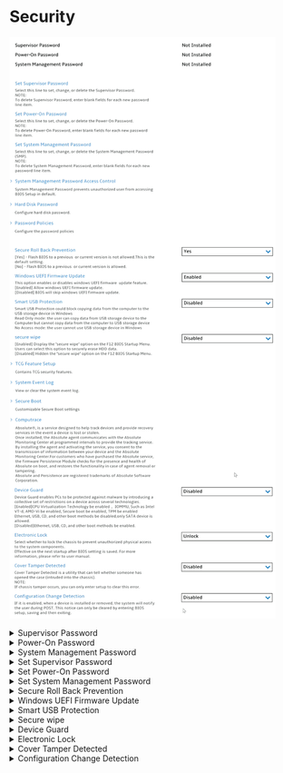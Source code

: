# Security #
![](./img/security.png)

<details><summary>Supervisor Password</summary>
The supervisor password (SVP) protects the system information stored in UEFI BIOS. When entering the UEFI BIOS menu, enter the correct supervisor password in the window prompted. You also can press Enter to
skip the password prompt. However, you cannot change most of the system configuration options in UEFI
BIOS.

**The supervisor password can be set only through the UEFI BIOS menu**. Once it is in place, then it can be modified Windows Management Instrumentation (WMI) with the Lenovo client-management interface.

If you have set both the supervisor password and power-on password, you can use the supervisor password to access your computer when you turn it on. The supervisor password overrides the power-on password. 

View only. Shows the current password state. Possible values:

1.  Not Installed 
2. Installed

| WMI Setting name | Values | SVP Req'd | AMD/Intel |
|:---|:---|:---|:---|
|  |  |  | Both |
</details>


<details><summary>Power-On Password</summary>
Power-On Password prevents unauthorized users from booting your computer.

View only. Shows the current password state. Possible values:

1. Not Installed 
2. Installed

| WMI Setting name | Values | SVP Req'd | AMD/Intel |
|:---|:---|:---|:---|
|  |  |  | Both |
</details>


<details><summary>System Management Password</summary>
The system management password (SMP) can also protect the system information stored in UEFI BIOS like a supervisor password, but it has lower authority by default.

The system management password can be set through the UEFI BIOS menu or through Windows Management Instrumentation (WMI) with the Lenovo client-management interface. You can enable the system management password to have the same authority as the supervisor password to control security-related features.

View only. Shows the current password state. Possible values:
1. Not Installed 
2. Installed

| WMI Setting name | Values | SVP Req'd | AMD/Intel |
|:---|:---|:---|:---|
|  |  |  | Both |
</details>


<details><summary>Set Supervisor Password</summary>
Option to set, change or delete the Supervisor Password (SVP).<br>

**Note**. To delete Supervisor Password, enter blank fields foe each new password line item.

While enabling the following parameters are available TBD:
1. [ Enter New Password ]
2. [ Confirm New Password ]
3. Show Password – [ On\Off ] statuses
4. Keyboard layout <!-- TBD if this parameter is relevant for ThinkStation -->
5. <Actions>:<br>
    a. **Save** – default<br>
    b. Cancel

| WMI Setting name | Values | SVP Req'd | AMD/Intel |
|:---|:---|:---|:---|
|  |  |  | Both |
</details>


<details><summary>Set Power-On Password</summary>
Option to set, change or delete the Power-On Password.

**Note**. To delete Power-On Password, enter blank fields foe each new password line item.

While enabling the following parameters are available TBD:
1. [ Enter New Password ]
2. [ Confirm New Password ]
3. Show Password – [ On\Off ] statuses
4. Keyboard layout: <!-- TBD if this parameter is relevant for ThinkStation -->
5. <Actions>:<br>
    a. **Save** – default<br>
    b. Cancel

| WMI Setting name | Values | SVP Req'd | AMD/Intel |
|:---|:---|:---|:---|
|  |  |  | Both |
</details>


<details><summary>Set System Management Password</summary>
Option to set, change or delete the System Management Password (SMP).

**Note**. To delete System Management Password, enter blank fields foe each new password line item.

While enabling the following parameters are available TBD:
1. [ Enter New Password ]
2. [ Confirm New Password ]
3. Show Password – [ On\Off ] statuses
4. Keyboard layout: <!-- TBD if this parameter is relevant for ThinkStation -->
5. <Actions>:<br>
    a. **Save** – default<br>
    b. Cancel

| WMI Setting name | Values | SVP Req'd | AMD/Intel |
|:---|:---|:---|:---|
|  |  |  | Both |
</details>


<details><summary>Secure Roll Back Prevention</summary>
One of 2 states:

1. **Yes** – Flash BIOS to a previous or current version is not allowed. This is the default setting.
2. No – Flash BIOS to a previous or current version is allowed.

| WMI Setting name | Values | SVP Req'd | AMD/Intel |
|:---|:---|:---|:---|
|  |  |  | Both |
</details>


<details><summary>Windows UEFI Firmware Update</summary>
One of 2 states:

1. **Enabled** – allow windows UEFI firmware update. Default.
2. Disabled – BIOS will skip windows UEFI firmware update.

| WMI Setting name | Values | SVP Req'd | AMD/Intel |
|:---|:---|:---|:---|
|  |  |  | Both |
</details>


<details><summary>Smart USB Protection</summary>
Smart USB Protection could block copying data from the computer to the USB storage device in windows.<br>
One of 3 modes:

1. **Disabled** – the user can copy data from and to USB storage device. Default. 
2. Read Only – the user can copy data from USB storage device to the Computer but cannot copy data from the computer to USB storage device.
3. No Access – the user cannot use USB storage device in windows.

| WMI Setting name | Values | SVP Req'd | AMD/Intel |
|:---|:---|:---|:---|
|  |  |  | Both |
</details>


<details><summary>Secure wipe</summary>
One of 2 states:

1. Enabled – display “secure wipe” option on the F12 BIOS Startup Menu. Users can select this option to securely erase HDD data. 
2. **Disabled** – hidden the “secure wipe” option on the F12 BIOS Startup Menu. Default. 

| WMI Setting name | Values | SVP Req'd | AMD/Intel |
|:---|:---|:---|:---|
|  |  |  | Both |
</details>


<details><summary>Device Guard</summary>
Device Guard enables PCs to be protected against malware by introducing a collective set of restrictions on a device across several technologies. <br>
One of 2 states:

1. Enabled – CPU Virtualization Technology to be enabled, IOMMU (Intel Input\Output Memory Management Unit), such as Intel VT-d, AMD-Vi to be enabled, TPM to be enabled. 
Ethernet, USB, CD, and other boot methods to be disabled, only SATA device to be allowed.
2. **Disabled** – Ethernet, USB, CD, and other boot methods to be enabled. Default. 

| WMI Setting name | Values | SVP Req'd | AMD/Intel |
|:---|:---|:---|:---|
|  |  |  | Both |
</details>


<details><summary>Electronic Lock</summary>
One of 2 states:

1. Lock – lock the chassis to prevent unauthorized physical access to the system components. 
2. **Unlock** – the chassis is unlocked. Default. 

**Note**. The setting is effective on the next startup after BIOS setting is saved. For more information, please refer to [user manual](https://thinkstation-specs.com/thinkstation/p350-tower/). 

| WMI Setting name | Values | SVP Req'd | AMD/Intel |
|:---|:---|:---|:---|
|  |  |  | Both |
</details>


<details><summary>Cover Tamper Detected</summary>
Chassis Intrusion Detection is a utility that can tell whether someone has opened the case (intruded into the chassis).<br>
One of 2 states:

1. **Disabled** – detection is disabled. Default. 
2. Enabled – detection is enabled.

**Note**. If chassis tamper occurs, you can only enter setup to clear this error.

| WMI Setting name | Values | SVP Req'd | AMD/Intel |
|:---|:---|:---|:---|
|  |  |  | Both |
</details>


<details><summary>Configuration Change Detection</summary>
One of 2 states:

1. Enabled – when a device is installed or remove, the system will notify the user during POST (Power On Self Test). This notice can only be cleared by entering BIOS setup, saving, and then exiting.
2. **Disabled** – configuration change detection is disabled. Default.

| WMI Setting name | Values | SVP Req'd | AMD/Intel |
|:---|:---|:---|:---|
|  |  |  | Both |
</details>